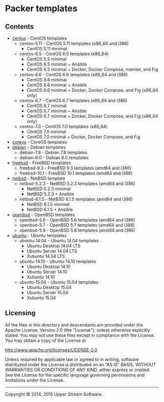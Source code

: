 # Packer templates

## Contents

* [centos](centos/README.mdown) - CentOS templates
	* centos-5.11 - CentOS 5.11 templates (x86_64 and i386)
		* CentOS 5.11 minimal
	* centos-6.5 - CentOS 6.5 templates (x86_64)
		* CentOS 6.5 minimal
		* CentOS 6.5 minimal + Ansible
		* CentOS 6.5 minimal + Docker, Docker Compose, nsenter, and Fig
	* centos-6.6 - CentOS 6.6 templates (x86_64 and i386)
		* CentOS 6.6 minimal
		* CentOS 6.6 minimal + Ansible
		* CentOS 6.6 minimal + Docker, Docker Compose, and Fig (x86_64 only)
	* centos-6.7 - CentOS 6.7 templates (x86_64 and i386)
		* CentOS 6.7 minimal
		* CentOS 6.7 minimal + Ansible
		* CentOS 6.7 minimal + Docker, Docker Compose, and Fig (x86_64 only)
	* centos-7.0 - CentOS 7.0 templates (x86_64)
		* CentOS 7.0 minimal
		* CentOS 7.0 minimal + Docker, Docker Compose, and Fig
* [coreos](coreos/README.mdown) - CoreOS templates
* [debian](debian/README.mdown) - Debian templates
	* debian-7.8 - Debian 7.8 templates
	* debian-8.0 - Debian 8.0 templates
* [freebsd](freebsd/README.mdown) - FreeBSD templates
	* freebsd-9.3 - FreeBSD 9.3 templates (amd64 and i386)
	* freebsd-10.1 - FreeBSD 10.1 templates (amd64 and i386)
* [netbsd](netbsd/README.mdown) - NetBSD template
	* netbsd-5.2.3 - NetBSD 5.2.3 templates (amd64 and i386)
		* NetBSD 5.2.3 minimal
		* NetBSD 5.2.3 + Ansible
	* netbsd-6.1.5 - NetBSD 6.1.5 templates (amd64 and i386)
		* NetBSD 6.1.5 minimal
		* NetBSD 6.1.5 + Ansible
* [openbsd](openbsd/README.mdown) - OpenBSD templates
	* openbsd-5.6 - OpenBSD 5.6 templates (amd64 and i386)
	* openbsd-5.7 - OpenBSD 5.7 templates (amd64 and i386)
	* openbsd-5.8 - OpenBSD 5.8 templates (amd64 and i386)
* [ubuntu](ubuntu/README.mdown) - Ubuntu templates
	* ubuntu-14.04 - Ubuntu 14.04 templates
		* Ubuntu Desktop 14.04 LTS
		* Ubuntu Server 14.04 LTS
		* Xubuntu 14.04 LTS
	* ubuntu-14.10 - Ubuntu 14.10 templates
		* Ubuntu Desktop 14.10
		* Ubuntu Server 14.10
		* Xubuntu 14.10
	* ubuntu-15.04 - Ubuntu 15.04 templates
		* Ubuntu Desktop 15.04
		* Ubuntu Server 15.04
		* Xubuntu 15.04


## Licensing

All the files in this directory and descendants are provided under the Apache License,
Version 2.0 (the "License"); unless otherwise explicitly stated.  You may not use these
files except in compliance with the License.  You may obtain a copy of the License at

   <http://www.apache.org/licenses/LICENSE-2.0>

Unless required by applicable law or agreed to in writing, software distributed under
the License is distributed on an "AS IS" BASIS, WITHOUT WARRANTIES OR CONDITIONS OF ANY
KIND, either express or implied.  See the License for the specific language governing
permissions and limitations under the License.

- - -

Copyright &copy; 2014, 2015 Upper Stream Software.
